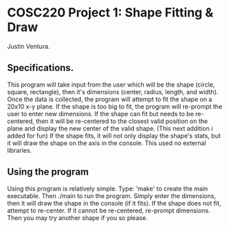 # COSC220 Project 1: Shape Fitting & Draw

Justin Ventura.


## Specifications.

This program will take input from the user which will be the shape (circle, square, rectangle), then it's dimensions (center, radius, length, and width).  Once the data is collected, the program will attempt to fit the shape on a 20x10 x-y plane.  If the shape is too big to fit, the program will re-prompt the user to enter new dimensions.  If the shape can fit but needs to be re-centered, then it will be re-centered to the closest valid position on the plane and display the new center of the valid shape.  (This next addition i added for fun) If the shape fits, it will not only display the shape's stats, but it will draw the shape on the axis in the console.  This used no external libraries.


## Using the program

Using this program is relatively simple.  Type: 'make' to create the main executable.  Then ./main to run the program.  Simply enter the dimensions, then it will draw the shape in the console (if it fits).  If the shape does not fit, attempt to re-center.  If it cannot be re-centered, re-prompt dimensions.  Then you may try another shape if you so please. 

